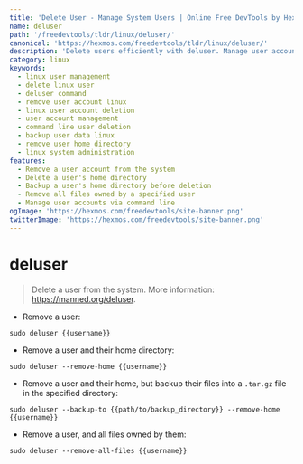 ```yaml
---
title: 'Delete User - Manage System Users | Online Free DevTools by Hexmos'
name: deluser
path: '/freedevtools/tldr/linux/deluser/'
canonical: 'https://hexmos.com/freedevtools/tldr/linux/deluser/'
description: 'Delete users efficiently with deluser. Manage user accounts, remove home directories, and backup user data on Linux systems. Free online tool, no registration required.'
category: linux
keywords:
  - linux user management
  - delete linux user
  - deluser command
  - remove user account linux
  - linux user account deletion
  - user account management
  - command line user deletion
  - backup user data linux
  - remove user home directory
  - linux system administration
features:
  - Remove a user account from the system
  - Delete a user's home directory
  - Backup a user's home directory before deletion
  - Remove all files owned by a specified user
  - Manage user accounts via command line
ogImage: 'https://hexmos.com/freedevtools/site-banner.png'
twitterImage: 'https://hexmos.com/freedevtools/site-banner.png'
---
```


# deluser

> Delete a user from the system.
> More information: <https://manned.org/deluser>.

- Remove a user:

`sudo deluser {{username}}`

- Remove a user and their home directory:

`sudo deluser --remove-home {{username}}`

- Remove a user and their home, but backup their files into a `.tar.gz` file in the specified directory:

`sudo deluser --backup-to {{path/to/backup_directory}} --remove-home {{username}}`

- Remove a user, and all files owned by them:

`sudo deluser --remove-all-files {{username}}`
